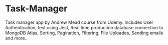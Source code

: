 # Task-Manager
Task manager app by Andrew Mead course from Udemy.
Includes User Authentication, test using Jest, Real time production database connection to MongoDB Atlas, Sorting, Pagination, Filtering, File Uploades, Sending emails and more..
